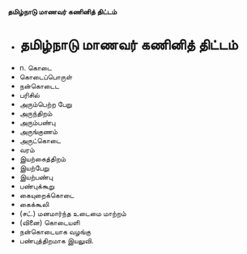 **தமிழ்நாடு மாணவர் கணினித் திட்டம்**
- # தமிழ்நாடு மாணவர் கணினித் திட்டம்
- n. கொடை
- கொடைப்பொருள்
- நன்கொடைட
- பரிசில்
- அரும்பெற்ற பேறு
- அருந்திறம்
- அரும்பண்பு
- அருங்குணம்
- அருட்கொடை
- வரம்
- இயற்கைத்திறம்
- இயற்பேறு
- இயற்பண்பு
- பண்புக்கூறு
- கையுறைக்கொடை
- கைக்கூலி
- (சட்.) மனமார்ந்த உடைமை மாற்றம்
- (வினை) கொடையளி
- நன்கொடையாக வழங்கு
- பண்புத்திறமாக இயலுவி.

